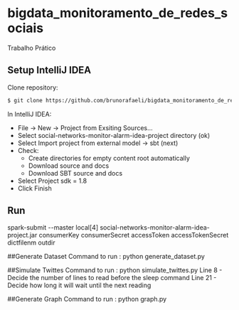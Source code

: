 # bigdata_monitoramento_de_redes_sociais
Trabalho Prático

## Setup IntelliJ IDEA
Clone repository:
```sh
$ git clone https://github.com/brunorafaeli/bigdata_monitoramento_de_redes_sociais.git
```
In IntelliJ IDEA:
- File -> New -> Project from Exsiting Sources...
- Select social-networks-monitor-alarm-idea-project directory (ok)
- Select Import project from external model -> sbt (next)
- Check:
  - Create directories for empty content root automatically
  - Download source and docs
  - Download SBT source and docs
- Select Project sdk = 1.8
- Click Finish

## Run

spark-submit --master local[4] social-networks-monitor-alarm-idea-project.jar consumerKey consumerSecret accessToken accessTokenSecret dictfilenm outdir

##Generate Dataset
Command to run : python generate_dataset.py

##Simulate Twittes 
Command to run : python simulate_twittes.py
Line 8 - Decide the number of lines to read before the sleep command
Line 21 - Decide how long it will wait until the next reading

##Generate Graph
Command to run : python graph.py


